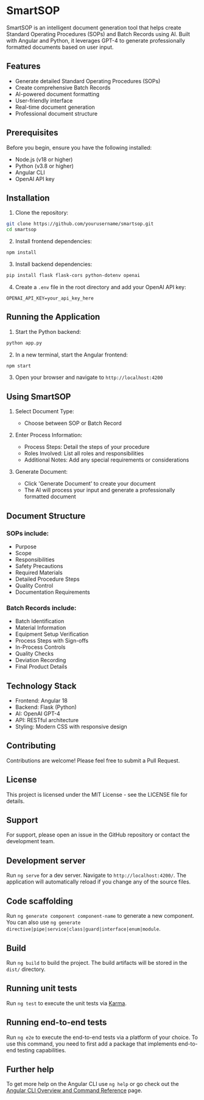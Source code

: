 # SmartSOP

SmartSOP is an intelligent document generation tool that helps create Standard Operating Procedures (SOPs) and Batch Records using AI. Built with Angular and Python, it leverages GPT-4 to generate professionally formatted documents based on user input.

## Features

- Generate detailed Standard Operating Procedures (SOPs)
- Create comprehensive Batch Records
- AI-powered document formatting
- User-friendly interface
- Real-time document generation
- Professional document structure

## Prerequisites

Before you begin, ensure you have the following installed:
- Node.js (v18 or higher)
- Python (v3.8 or higher)
- Angular CLI
- OpenAI API key

## Installation

1. Clone the repository:
```bash
git clone https://github.com/yourusername/smartsop.git
cd smartsop
```

2. Install frontend dependencies:
```bash
npm install
```

3. Install backend dependencies:
```bash
pip install flask flask-cors python-dotenv openai
```

4. Create a `.env` file in the root directory and add your OpenAI API key:
```
OPENAI_API_KEY=your_api_key_here
```

## Running the Application

1. Start the Python backend:
```bash
python app.py
```

2. In a new terminal, start the Angular frontend:
```bash
npm start
```

3. Open your browser and navigate to `http://localhost:4200`

## Using SmartSOP

1. Select Document Type:
   - Choose between SOP or Batch Record

2. Enter Process Information:
   - Process Steps: Detail the steps of your procedure
   - Roles Involved: List all roles and responsibilities
   - Additional Notes: Add any special requirements or considerations

3. Generate Document:
   - Click 'Generate Document' to create your document
   - The AI will process your input and generate a professionally formatted document

## Document Structure

### SOPs include:
- Purpose
- Scope
- Responsibilities
- Safety Precautions
- Required Materials
- Detailed Procedure Steps
- Quality Control
- Documentation Requirements

### Batch Records include:
- Batch Identification
- Material Information
- Equipment Setup Verification
- Process Steps with Sign-offs
- In-Process Controls
- Quality Checks
- Deviation Recording
- Final Product Details

## Technology Stack

- Frontend: Angular 18
- Backend: Flask (Python)
- AI: OpenAI GPT-4
- API: RESTful architecture
- Styling: Modern CSS with responsive design

## Contributing

Contributions are welcome! Please feel free to submit a Pull Request.

## License

This project is licensed under the MIT License - see the LICENSE file for details.

## Support

For support, please open an issue in the GitHub repository or contact the development team.

## Development server

Run `ng serve` for a dev server. Navigate to `http://localhost:4200/`. The application will automatically reload if you change any of the source files.

## Code scaffolding

Run `ng generate component component-name` to generate a new component. You can also use `ng generate directive|pipe|service|class|guard|interface|enum|module`.

## Build

Run `ng build` to build the project. The build artifacts will be stored in the `dist/` directory.

## Running unit tests

Run `ng test` to execute the unit tests via [Karma](https://karma-runner.github.io).

## Running end-to-end tests

Run `ng e2e` to execute the end-to-end tests via a platform of your choice. To use this command, you need to first add a package that implements end-to-end testing capabilities.

## Further help

To get more help on the Angular CLI use `ng help` or go check out the [Angular CLI Overview and Command Reference](https://angular.dev/tools/cli) page.
